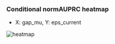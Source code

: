 ### Conditional normAUPRC heatmap

- X: gap_mu, Y: eps_current

![heatmap](/home/elicer/project_0814_2/results/20250817-153105/holdout/conditional_heatmap_gap_mu_vs_eps_current.png)

